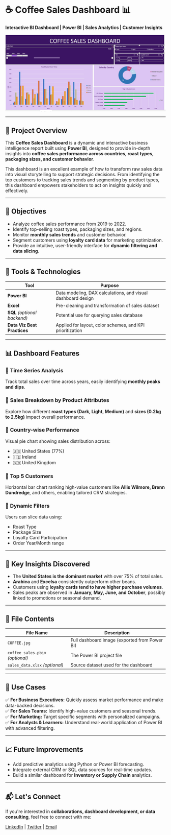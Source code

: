 
# ☕ Coffee Sales Dashboard 📊  
**Interactive BI Dashboard | Power BI | Sales Analytics | Customer Insights**

![Coffee Sales Dashboard](https://github.com/Femi-ops/-Coffee-Sales-Dashboard-/blob/main/COFFEE.jpg)  

---

## 🚀 Project Overview  
This **Coffee Sales Dashboard** is a dynamic and interactive business intelligence report built using **Power BI**, designed to provide in-depth insights into **coffee sales performance across countries, roast types, packaging sizes, and customer behavior**.

This dashboard is an excellent example of how to transform raw sales data into visual storytelling to support strategic decisions. From identifying the top customers to tracking sales trends and segmenting by product types, this dashboard empowers stakeholders to act on insights quickly and effectively.

---

## 🎯 Objectives  
- Analyze coffee sales performance from 2019 to 2022.
- Identify top-selling roast types, packaging sizes, and regions.
- Monitor **monthly sales trends** and customer behavior.
- Segment customers using **loyalty card data** for marketing optimization.
- Provide an intuitive, user-friendly interface for **dynamic filtering and data slicing**.

---

## 🧰 Tools & Technologies  
| Tool | Purpose |
|------|---------|
| **Power BI** | Data modeling, DAX calculations, and visual dashboard design |
| **Excel** | Pre-cleaning and transformation of sales dataset |
| **SQL** *(optional backend)* | Potential use for querying sales database |
| **Data Viz Best Practices** | Applied for layout, color schemes, and KPI prioritization |

---

## 📊 Dashboard Features  
### 🔹 **Time Series Analysis**  
Track total sales over time across years, easily identifying **monthly peaks and dips**.

### 🔹 **Sales Breakdown by Product Attributes**  
Explore how different **roast types (Dark, Light, Medium)** and **sizes (0.2kg to 2.5kg)** impact overall performance.

### 🔹 **Country-wise Performance**  
Visual pie chart showing sales distribution across:
- 🇺🇸 United States (77%)
- 🇮🇪 Ireland
- 🇬🇧 United Kingdom

### 🔹 **Top 5 Customers**  
Horizontal bar chart ranking high-value customers like **Allis Wilmore, Brenn Dundredge**, and others, enabling tailored CRM strategies.

### 🔹 **Dynamic Filters**  
Users can slice data using:
- Roast Type
- Package Size
- Loyalty Card Participation
- Order Year/Month range

---

## 🧠 Key Insights Discovered  
- The **United States is the dominant market** with over 75% of total sales.
- **Arabica** and **Excelsa** consistently outperform other beans.
- Customers using **loyalty cards tend to have higher purchase volumes**.
- Sales peaks are observed in **January, May, June, and October**, possibly linked to promotions or seasonal demand.

---

## 📂 File Contents  
| File Name | Description |
|-----------|-------------|
| `COFFEE.jpg` | Full dashboard image (exported from Power BI) |
| `coffee_sales.pbix` *(optional)* | The Power BI project file |
| `sales_data.xlsx` *(optional)* | Source dataset used for the dashboard |

---

## 💼 Use Cases  
✅ **For Business Executives:** Quickly assess market performance and make data-backed decisions.  
✅ **For Sales Teams:** Identify high-value customers and seasonal trends.  
✅ **For Marketing:** Target specific segments with personalized campaigns.  
✅ **For Analysts & Learners:** Understand real-world application of Power BI with advanced filtering.

---

## 📈 Future Improvements  
- Add predictive analytics using Python or Power BI forecasting.
- Integrate external CRM or SQL data sources for real-time updates.
- Build a similar dashboard for **Inventory or Supply Chain** analytics.

---

## 📬 Let's Connect  
If you're interested in **collaborations, dashboard development, or data consulting**, feel free to connect with me:

[LinkedIn](https://linkedin.com/in/yourprofile) | [Twitter](https://twitter.com/yourprofile) | [Email](mailto:your@email.com)

